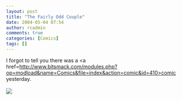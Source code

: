 ```yaml
---
layout: post
title: "The Fairly Odd Couple"
date: 2004-05-04 07:54
author: rcadmin
comments: true
categories: [Comics]
tags: []
---
```

I forgot to tell you there was a <a href=http://www.bitsmack.com/modules.php?op=modload&name=Comics&file=index&action=comic&id=410>comic</a> yesterday. <br /><br /><!--more--><img src='http://dl.bitsmack.com/comics/20040503.png'   />
